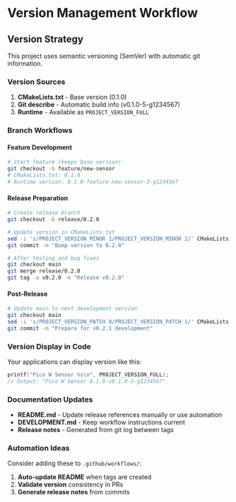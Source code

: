 # Version Management Workflow

## Version Strategy

This project uses semantic versioning (SemVer) with automatic git information.

### Version Sources

1. **CMakeLists.txt** - Base version (0.1.0)
2. **Git describe** - Automatic build info (v0.1.0-5-g1234567)
3. **Runtime** - Available as `PROJECT_VERSION_FULL`

### Branch Workflows

#### Feature Development
```bash
# Start feature (keeps base version)
git checkout -b feature/new-sensor
# CMakeLists.txt: 0.1.0
# Runtime version: 0.1.0-feature-new-sensor-3-g1234567
```

#### Release Preparation
```bash
# Create release branch
git checkout -b release/0.2.0

# Update version in CMakeLists.txt
sed -i 's/PROJECT_VERSION_MINOR 1/PROJECT_VERSION_MINOR 2/' CMakeLists.txt
git commit -m "Bump version to 0.2.0"

# After testing and bug fixes
git checkout main
git merge release/0.2.0
git tag -a v0.2.0 -m "Release v0.2.0"
```

#### Post-Release
```bash
# Update main to next development version
git checkout main
sed -i 's/PROJECT_VERSION_PATCH 0/PROJECT_VERSION_PATCH 1/' CMakeLists.txt
git commit -m "Prepare for v0.2.1 development"
```

### Version Display in Code

Your applications can display version like this:

```c
printf("Pico W Sensor %s\n", PROJECT_VERSION_FULL);
// Output: "Pico W Sensor 0.1.0-v0.1.0-5-g1234567"
```

### Documentation Updates

- **README.md** - Update release references manually or use automation
- **DEVELOPMENT.md** - Keep workflow instructions current
- **Release notes** - Generated from git log between tags

### Automation Ideas

Consider adding these to `.github/workflows/`:

1. **Auto-update README** when tags are created
2. **Validate version** consistency in PRs
3. **Generate release notes** from commits

